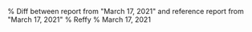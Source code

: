 % Diff between report from "March 17, 2021" and reference report from "March 17, 2021"
% Reffy
% March 17, 2021

